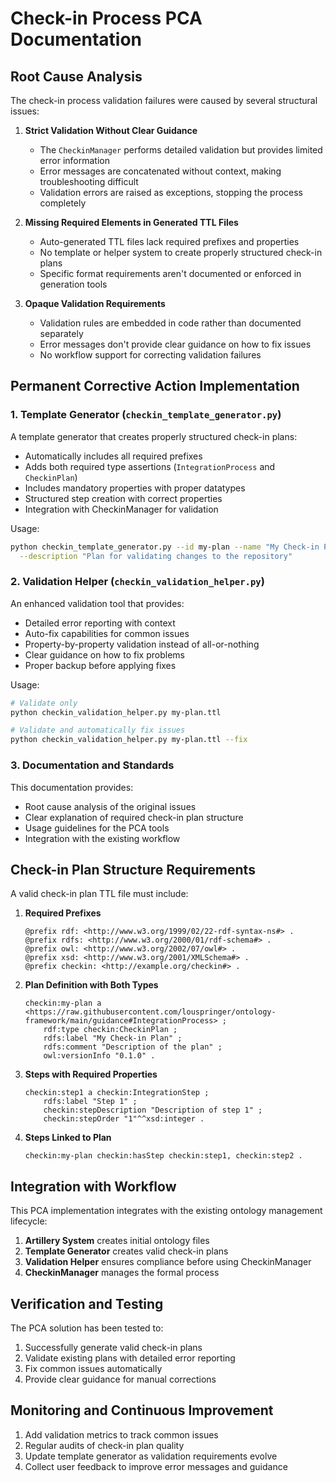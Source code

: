 # Check-in Process PCA Documentation

## Root Cause Analysis

The check-in process validation failures were caused by several structural issues:

1. **Strict Validation Without Clear Guidance**
   - The `CheckinManager` performs detailed validation but provides limited error information
   - Error messages are concatenated without context, making troubleshooting difficult
   - Validation errors are raised as exceptions, stopping the process completely

2. **Missing Required Elements in Generated TTL Files**
   - Auto-generated TTL files lack required prefixes and properties
   - No template or helper system to create properly structured check-in plans
   - Specific format requirements aren't documented or enforced in generation tools

3. **Opaque Validation Requirements**
   - Validation rules are embedded in code rather than documented separately
   - Error messages don't provide clear guidance on how to fix issues
   - No workflow support for correcting validation failures

## Permanent Corrective Action Implementation

### 1. Template Generator (`checkin_template_generator.py`)

A template generator that creates properly structured check-in plans:

- Automatically includes all required prefixes
- Adds both required type assertions (`IntegrationProcess` and `CheckinPlan`)
- Includes mandatory properties with proper datatypes
- Structured step creation with correct properties
- Integration with CheckinManager for validation

Usage:
```bash
python checkin_template_generator.py --id my-plan --name "My Check-in Plan" \
  --description "Plan for validating changes to the repository"
```

### 2. Validation Helper (`checkin_validation_helper.py`)

An enhanced validation tool that provides:

- Detailed error reporting with context
- Auto-fix capabilities for common issues
- Property-by-property validation instead of all-or-nothing
- Clear guidance on how to fix problems
- Proper backup before applying fixes

Usage:
```bash
# Validate only
python checkin_validation_helper.py my-plan.ttl

# Validate and automatically fix issues
python checkin_validation_helper.py my-plan.ttl --fix
```

### 3. Documentation and Standards

This documentation provides:

- Root cause analysis of the original issues
- Clear explanation of required check-in plan structure
- Usage guidelines for the PCA tools
- Integration with the existing workflow

## Check-in Plan Structure Requirements

A valid check-in plan TTL file must include:

1. **Required Prefixes**
   ```turtle
   @prefix rdf: <http://www.w3.org/1999/02/22-rdf-syntax-ns#> .
   @prefix rdfs: <http://www.w3.org/2000/01/rdf-schema#> .
   @prefix owl: <http://www.w3.org/2002/07/owl#> .
   @prefix xsd: <http://www.w3.org/2001/XMLSchema#> .
   @prefix checkin: <http://example.org/checkin#> .
   ```

2. **Plan Definition with Both Types**
   ```turtle
   checkin:my-plan a <https://raw.githubusercontent.com/louspringer/ontology-framework/main/guidance#IntegrationProcess> ;
       rdf:type checkin:CheckinPlan ;
       rdfs:label "My Check-in Plan" ;
       rdfs:comment "Description of the plan" ;
       owl:versionInfo "0.1.0" .
   ```

3. **Steps with Required Properties**
   ```turtle
   checkin:step1 a checkin:IntegrationStep ;
       rdfs:label "Step 1" ;
       checkin:stepDescription "Description of step 1" ;
       checkin:stepOrder "1"^^xsd:integer .
   ```

4. **Steps Linked to Plan**
   ```turtle
   checkin:my-plan checkin:hasStep checkin:step1, checkin:step2 .
   ```

## Integration with Workflow

This PCA implementation integrates with the existing ontology management lifecycle:

1. **Artillery System** creates initial ontology files
2. **Template Generator** creates valid check-in plans
3. **Validation Helper** ensures compliance before using CheckinManager
4. **CheckinManager** manages the formal process

## Verification and Testing

The PCA solution has been tested to:

1. Successfully generate valid check-in plans
2. Validate existing plans with detailed error reporting
3. Fix common issues automatically
4. Provide clear guidance for manual corrections

## Monitoring and Continuous Improvement

1. Add validation metrics to track common issues
2. Regular audits of check-in plan quality
3. Update template generator as validation requirements evolve
4. Collect user feedback to improve error messages and guidance 